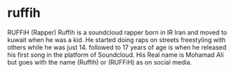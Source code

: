 # ruffih
RUFFiH (Rapper)
Ruffih is a soundcloud rapper born in IR Iran and moved to kuwait when he was a kid. He started doing raps on streets freestyling with others while he was just 14. followed to 17 years of age is when he released his first song in the platform of Soundcloud. His Real name is Mohamad Ali but goes with the name (Ruffih) or (RUFFiH) as on social media.
